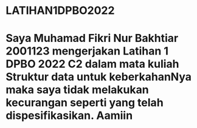 # LATIHAN1DPBO2022

# Saya Muhamad Fikri Nur Bakhtiar 2001123 mengerjakan Latihan 1 DPBO 2022 C2 dalam mata kuliah Struktur data untuk keberkahanNya maka saya tidak melakukan kecurangan seperti yang telah dispesifikasikan. Aamiin
